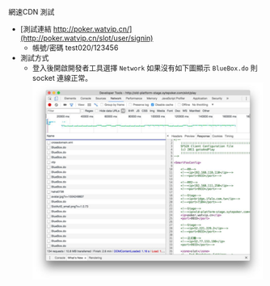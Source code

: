 網速CDN 測試

- [測試連結 http://poker.watvip.cn/](http://poker.watvip.cn/slot/user/signin)
	- 帳號/密碼 test020/123456
- 測試方式
	- 登入後開啟開發者工具選擇 `Network` 如果沒有如下圖顯示 `BlueBox.do` 則socket 連線正常。
	  ![開發者工具](images/photo_2017-09-13_11-05-09.jpg)